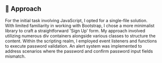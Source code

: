 ## 📝 Approach

For the initial task involving JavaScript, I opted for a single-file solution. With limited familiarity in working with Bootstrap, I chose a more minimalist library to craft a straightforward 'Sign Up' form. My approach involved utilizing numerous div containers alongside various classes to structure the content. Within the scripting realm, I employed event listeners and functions to execute password validation. An alert system was implemented to address scenarios where the password and confirm password input fields mismatch.
